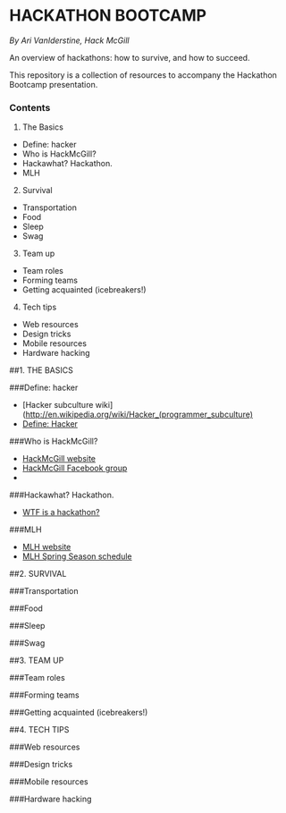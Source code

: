 # HACKATHON BOOTCAMP
_By Ari VanIderstine, Hack McGill_

An overview of hackathons: how to survive, and how to succeed.

This repository is a collection of resources to accompany the Hackathon Bootcamp presentation.

### Contents
1. The Basics
  - Define: hacker
  - Who is HackMcGill?
  - Hackawhat? Hackathon.
  - MLH
2. Survival
  - Transportation
  - Food
  - Sleep
  - Swag
3. Team up
  - Team roles
  - Forming teams
  - Getting acquainted (icebreakers!)
4. Tech tips
  - Web resources
  - Design tricks
  - Mobile resources
  - Hardware hacking

##1. THE BASICS

###Define: hacker
- [Hacker subculture wiki](http://en.wikipedia.org/wiki/Hacker_(programmer_subculture)
- [Define: Hacker](https://medium.com/@ariari/define-hacker-c3e807ebe3b6)

###Who is HackMcGill?
- [HackMcGill website](http://hackmcgill.com/)
- [HackMcGill Facebook group](https://www.facebook.com/groups/hackmcgill/)
- 

###Hackawhat? Hackathon.
- [WTF is a hackathon?](https://medium.com/hackathons-anonymous/wtf-is-a-hackathon-92668579601)

###MLH
- [MLH website](http://mlh.io)
- [MLH Spring Season schedule](https://mlh.io/seasons/s2015/events)

##2. SURVIVAL

###Transportation

###Food

###Sleep

###Swag

##3. TEAM UP

###Team roles

###Forming teams

###Getting acquainted (icebreakers!)

##4. TECH TIPS

###Web resources

###Design tricks

###Mobile resources

###Hardware hacking

